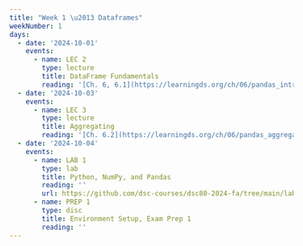```yaml
---
title: "Week 1 \u2013 Dataframes"
weekNumber: 1
days:
  - date: '2024-10-01'
    events:
      - name: LEC 2
        type: lecture
        title: DataFrame Fundamentals
        reading: '[Ch. 6, 6.1](https://learningds.org/ch/06/pandas_intro.html)'
  - date: '2024-10-03'
    events:
      - name: LEC 3
        type: lecture
        title: Aggregating
        reading: '[Ch. 6.2](https://learningds.org/ch/06/pandas_aggregating.html)'
  - date: '2024-10-04'
    events:
      - name: LAB 1
        type: lab
        title: Python, NumPy, and Pandas
        reading: ''
        url: https://github.com/dsc-courses/dsc80-2024-fa/tree/main/labs/lab01
      - name: PREP 1
        type: disc
        title: Environment Setup, Exam Prep 1
        reading: ''
---
```

